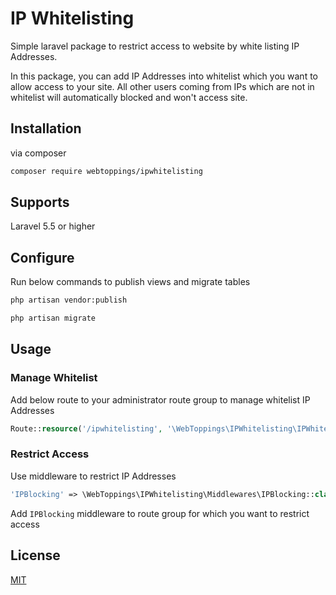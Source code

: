 # IP Whitelisting

Simple laravel package to restrict access to website by white listing IP Addresses.

In this package, you can add IP Addresses into whitelist which you want to allow access to your site. All other users coming from IPs which are not in whitelist will automatically blocked and won't access site. 

## Installation

via composer

```bash
composer require webtoppings/ipwhitelisting
```

## Supports

Laravel 5.5 or higher

## Configure

Run below commands to publish views and migrate tables

```bash
php artisan vendor:publish

php artisan migrate
```

## Usage

### Manage Whitelist

Add below route to your administrator route group to manage whitelist IP Addresses

```php
Route::resource('/ipwhitelisting', '\WebToppings\IPWhitelisting\IPWhitelistingController');
```

### Restrict Access

Use middleware to restrict IP Addresses

```php
'IPBlocking' => \WebToppings\IPWhitelisting\Middlewares\IPBlocking::class
```

Add ```IPBlocking``` middleware to route group for which you want to restrict access

## License
[MIT](https://choosealicense.com/licenses/mit/)

